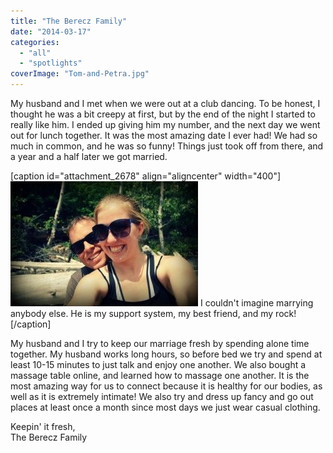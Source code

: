 ```yaml
---
title: "The Berecz Family"
date: "2014-03-17"
categories: 
  - "all"
  - "spotlights"
coverImage: "Tom-and-Petra.jpg"
---
```


My husband and I met when we were out at a club dancing. To be honest, I thought he was a bit creepy at first, but by the end of the night I started to really like him. I ended up giving him my number, and the next day we went out for lunch together. It was the most amazing date I ever had! We had so much in common, and he was so funny! Things just took off from there, and a year and a half later we got married.

\[caption id="attachment\_2678" align="aligncenter" width="400"\]![Newlyweds, marriage, newlywed help, relationship advice, spotlights](/images/Tom-and-Petra-300x200.jpg) I couldn't imagine marrying anybody else. He is my support system, my best friend, and my rock!\[/caption\]

My husband and I try to keep our marriage fresh by spending alone time together. My husband works long hours, so before bed we try and spend at least 10-15 minutes to just talk and enjoy one another. We also bought a massage table online, and learned how to massage one another. It is the most amazing way for us to connect because it is healthy for our bodies, as well as it is extremely intimate! We also try and dress up fancy and go out places at least once a month since most days we just wear casual clothing.

Keepin' it fresh,   
The Berecz Family
